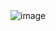 
<img src="https://miro.medium.com/v2/resize:fit:640/format:webp/1*cXHWOq2dZ0Ae0kJ9ioYmzw.png" alt="image">
